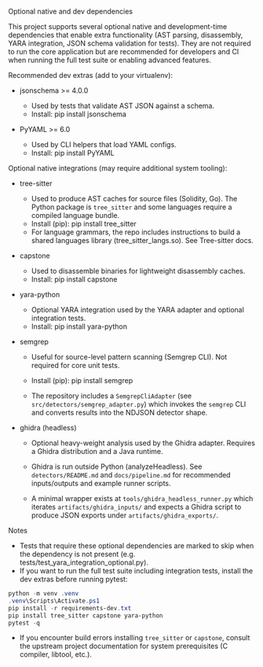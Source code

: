 Optional native and dev dependencies

This project supports several optional native and development-time dependencies that enable extra functionality (AST parsing, disassembly, YARA integration, JSON schema validation for tests). They are not required to run the core application but are recommended for developers and CI when running the full test suite or enabling advanced features.

Recommended dev extras (add to your virtualenv):

- jsonschema >= 4.0.0

  - Used by tests that validate AST JSON against a schema.
  - Install: pip install jsonschema

- PyYAML >= 6.0
  - Used by CLI helpers that load YAML configs.
  - Install: pip install PyYAML

Optional native integrations (may require additional system tooling):

- tree-sitter

  - Used to produce AST caches for source files (Solidity, Go). The Python package is `tree_sitter` and some languages require a compiled language bundle.
  - Install (pip): pip install tree_sitter
  - For language grammars, the repo includes instructions to build a shared languages library (tree_sitter_langs.so). See Tree-sitter docs.

- capstone

  - Used to disassemble binaries for lightweight disassembly caches.
  - Install: pip install capstone

- yara-python

  - Optional YARA integration used by the YARA adapter and optional integration tests.
  - Install: pip install yara-python

- semgrep

  - Useful for source-level pattern scanning (Semgrep CLI). Not required for core unit tests.
  - Install (pip): pip install semgrep

  - The repository includes a `SemgrepCliAdapter` (see `src/detectors/semgrep_adapter.py`) which invokes the `semgrep` CLI and converts results into the NDJSON detector shape.

- ghidra (headless)

  - Optional heavy-weight analysis used by the Ghidra adapter. Requires a Ghidra distribution and a Java runtime.
  - Ghidra is run outside Python (analyzeHeadless). See `detectors/README.md` and `docs/pipeline.md` for recommended inputs/outputs and example runner scripts.

  - A minimal wrapper exists at `tools/ghidra_headless_runner.py` which iterates `artifacts/ghidra_inputs/` and expects a Ghidra script to produce JSON exports under `artifacts/ghidra_exports/`.

Notes

- Tests that require these optional dependencies are marked to skip when the dependency is not present (e.g. tests/test_yara_integration_optional.py).
- If you want to run the full test suite including integration tests, install the dev extras before running pytest:

```powershell
python -m venv .venv
.venv\Scripts\Activate.ps1
pip install -r requirements-dev.txt
pip install tree_sitter capstone yara-python
pytest -q
```

- If you encounter build errors installing `tree_sitter` or `capstone`, consult the upstream project documentation for system prerequisites (C compiler, libtool, etc.).
